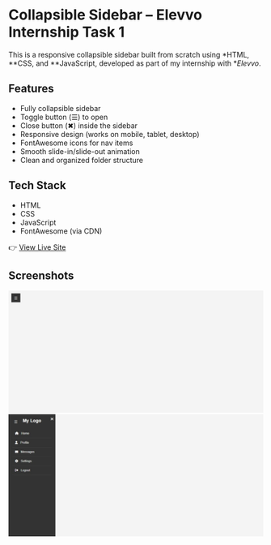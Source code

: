 # Collapsible Sidebar – Elevvo Internship Task 1

This is a responsive collapsible sidebar built from scratch using *HTML, **CSS, and **JavaScript, developed as part of my internship with **Elevvo*.

##  Features

- Fully collapsible sidebar
- Toggle button (☰) to open
- Close button (✖) inside the sidebar
- Responsive design (works on mobile, tablet, desktop)
- FontAwesome icons for nav items
- Smooth slide-in/slide-out animation
- Clean and organized folder structure

##  Tech Stack  

- HTML
- CSS
- JavaScript
- FontAwesome (via CDN)

👉 [View Live Site](https://muhammad-salman123.github.io/Sidebar-elevvo-task/)


##  Screenshots

![Sidebar Closed](Sidebar-closed.png.jpeg)  
![Sidebar Open](Sidebar-open.png.jpeg)

